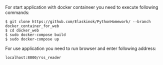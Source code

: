 For start application with docker containeer you need to execute following commands:

    $ git clone https://github.com/Elaskinok/PythonHomework/ --branch docker_container_for_web
    $ cd docker_web
    $ sudo docker-compose build
    $ sudo docker-compose up
    
For use application you need to run browser and enter following address:
    
    localhost:8000/rss_reader
